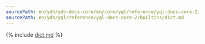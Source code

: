 ```yaml
---
sourcePath: en/ydb/ydb-docs-core/en/core/yql/reference/yql-docs-core-2/builtins/dict.md
sourcePath: en/ydb/yql/reference/yql-docs-core-2/builtins/dict.md
---
```


{% include [dict.md](_includes/dict.md) %}
